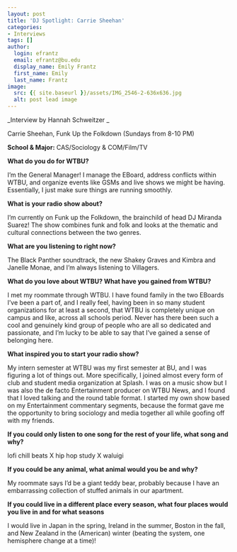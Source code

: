 ```yaml
---
layout: post
title: 'DJ Spotlight: Carrie Sheehan'
categories:
- Interviews
tags: []
author:
  login: efrantz
  email: efrantz@bu.edu
  display_name: Emily Frantz
  first_name: Emily
  last_name: Frantz
image:
  src: {{ site.baseurl }}/assets/IMG_2546-2-636x636.jpg
  alt: post lead image
---
```


_Interview by Hannah Schweitzer _

Carrie Sheehan, Funk Up the Folkdown (Sundays from 8-10 PM)

**School & Major:** CAS/Sociology & COM/Film/TV

**What do you do for WTBU?**

I’m the General Manager! I manage the EBoard, address conflicts within WTBU, and organize events like GSMs and live shows we might be having. Essentially, I just make sure things are running smoothly. 

**What is your radio show about?**

I’m currently on Funk up the Folkdown, the brainchild of head DJ Miranda Suarez! The show combines funk and folk and looks at the thematic and cultural connections between the two genres.

**What are you listening to right now?**

The Black Panther soundtrack, the new Shakey Graves and Kimbra and Janelle Monae, and I’m always listening to Villagers.

**What do you love about WTBU? What have you gained from WTBU?**

I met my roommate through WTBU. I have found family in the two EBoards I’ve been a part of, and I really feel, having been in so many student organizations for at least a second, that WTBU is completely unique on campus and like, across all schools period. Never has there been such a cool and genuinely kind group of people who are all so dedicated and passionate, and I’m lucky to be able to say that I’ve gained a sense of belonging here. 

**What inspired you to start your radio show?**

My intern semester at WTBU was my first semester at BU, and I was figuring a lot of things out. More specifically, I joined almost every form of club and student media organization at Splash. I was on a music show but I was also the de facto Entertainment producer on WTBU News, and I found that I loved talking and the round table format. I started my own show based on my Entertainment commentary segments, because the format gave me the opportunity to bring sociology and media together all while goofing off with my friends.

**If you could only listen to one song for the rest of your life, what song and why?**

lofi chill beats X hip hop study X waluigi

**If you could be any animal, what animal would you be and why?**

My roommate says I’d be a giant teddy bear, probably because I have an embarrassing collection of stuffed animals in our apartment. 

**If you could live in a different place every season, what four places would you live in and for what seasons**

I would live in Japan in the spring, Ireland in the summer, Boston in the fall, and New Zealand in the (American) winter (beating the system, one hemisphere change at a time)!